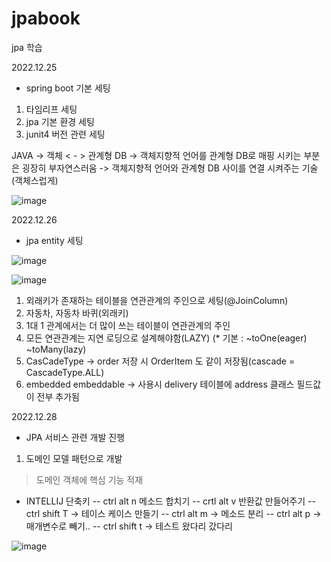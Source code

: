 # jpabook
jpa 학습


2022.12.25
- spring boot 기본 세팅
1) 타임리프 세팅
2) jpa 기본 환경 세팅
3) junit4 버전 관련 세팅

JAVA -> 객체   < - > 관계형 DB
-> 객체지향적 언어를 관계형 DB로 매핑 시키는 부분은 굉장히 부자연스러움
-> 객체지향적 언어와 관계형 DB 사이를 연결 시켜주는 기술(객체스럽게)

![image](https://user-images.githubusercontent.com/56577599/209471614-42cb1535-b25e-4fff-8cf6-2f58c2f50db2.png)



2022.12.26
- jpa entity 세팅

![image](https://user-images.githubusercontent.com/56577599/209555060-9387bd63-dab5-441c-b63a-a27025a1324b.png)

![image](https://user-images.githubusercontent.com/56577599/209555090-70646c22-40d6-49ef-84b5-ef53cb9cbd17.png)


1) 외래키가 존재하는 테이블을 연관관계의 주인으로 세팅(@JoinColumn)
2) 자동차, 자동차 바퀴(외래키)
3) 1대 1 관계에서는 더 많이 쓰는 테이블이 연관관계의 주인
4) 모든 연관관계는 지연 로딩으로 설계해야함(LAZY) (* 기본 : ~toOne(eager) ~toMany(lazy)
5) CasCadeType -> order 저장 시 OrderItem 도 같이 저장됨(cascade = CascadeType.ALL)
6) embedded embeddable -> 사용시 delivery 테이블에 address 클래스 필드값이 전부 추가됨




2022.12.28
- JPA 서비스 관련 개발 진행

1) 도메인 모델 패턴으로 개발
> 도메인 객체에 핵심 기능 적재


* INTELLIJ 단축키
-- ctrl alt n 메소드 합치기
-- crtl alt v 반환값 만들어주기
-- ctrl shift T -> 테이스 케이스 만들기
-- ctrl alt m -> 메소드 분리
-- ctrl alt p -> 매개변수로 빼기.. 
-- ctrl shift t -> 테스트 왔다리 갔다리




![image](https://user-images.githubusercontent.com/56577599/209759314-54e76ec5-a851-4ee0-8612-8daa76eded5f.png)




